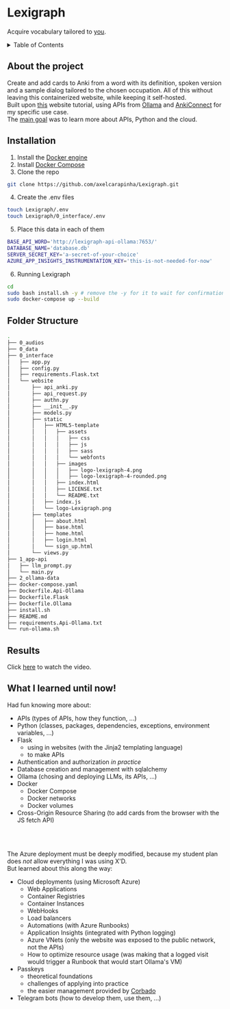 # Lexigraph
Acquire vocabulary tailored to <u>you</u>.

<!-- TABLE OF CONTENTS -->
<details>
  <summary>Table of Contents</summary>
  <ol>
    <li><a href="#about-the-project">About The Project</a></li>
    <li><a href="#installation">Installation</a></li>
    <li><a href="#folder-structure">Folder Structure</a></li>
    <li><a href="#results">Results</a></li>
    <li><a href="#what-i-learned-until-now">What I learned until now!</a></li>
  </ol>
</details>

## About the project
Create and add cards to Anki from a word
with its definition, spoken version and a sample dialog tailored to the chosen occupation.
All of this without leaving this containerized website, 
while keeping it self-hosted.
<br/>
Built upon <a href="https://www.youtube.com/watch?v=dam0GPOAvVI">this</a> website tutorial,
using APIs from <a href="https://ollama.com/">Ollama</a> and <a href="https://foosoft.net/projects/anki-connect/">AnkiConnect</a>
for my specific use case.
<br/>
The <u>main goal</u> was to learn more about APIs, Python and the cloud.

## Installation
1. Install the <a href="https://docs.docker.com/engine/install/">Docker engine</a>
2. Install <a href="https://docs.docker.com/compose/gettingstarted">Docker Compose</a>
3. Clone the repo
```bash
git clone https://github.com/axelcarapinha/Lexigraph.git 
```
4. Create the .env files
```bash
touch Lexigraph/.env 
touch Lexigraph/0_interface/.env 
```
5. Place this data in each of them
```bash
BASE_API_WORD='http://lexigraph-api-ollama:7653/'
DATABASE_NAME='database.db'
SERVER_SECRET_KEY='a-secret-of-your-choice'
AZURE_APP_INSIGHTS_INSTRUMENTATION_KEY='this-is-not-needed-for-now'
```
6. Running Lexigraph
```bash
cd 
sudo bash install.sh -y # remove the -y for it to wait for confirmation
sudo docker-compose up --build
```

## Folder Structure
```sh
.
├── 0_audios
├── 0_data
├── 0_interface
│   ├── app.py
│   ├── config.py
│   ├── requirements.Flask.txt
│   └── website
│       ├── api_anki.py
│       ├── api_request.py
│       ├── authn.py
│       ├── __init__.py
│       ├── models.py
│       ├── static
│       │   ├── HTML5-template
│       │   │   ├── assets
│       │   │   │   ├── css
│       │   │   │   ├── js
│       │   │   │   ├── sass
│       │   │   │   └── webfonts
│       │   │   ├── images
│       │   │   │   ├── logo-lexigraph-4.png
│       │   │   │   ├── logo-lexigraph-4-rounded.png
│       │   │   ├── index.html
│       │   │   ├── LICENSE.txt
│       │   │   └── README.txt
│       │   ├── index.js
│       │   └── logo-Lexigraph.png
│       ├── templates
│       │   ├── about.html
│       │   ├── base.html
│       │   ├── home.html
│       │   ├── login.html
│       │   └── sign_up.html
│       └── views.py
├── 1_app-api
│   ├── llm_prompt.py
│   └── main.py
├── 2_ollama-data
├── docker-compose.yaml
├── Dockerfile.Api-Ollama
├── Dockerfile.Flask
├── Dockerfile.Ollama
├── install.sh
├── README.md
├── requirements.Api-Ollama.txt
└── run-ollama.sh
```

## Results
Click <a href="https://www.youtube.com/watch?v=9o9YHCFGIJg">here</a> to watch the video.

## What I learned until now!
Had fun knowing more about:
* APIs (types of APIs, how they function, ...)
* Python (classes, packages, dependencies, exceptions, environment variables, ...)
* Flask 
    * using in websites (with the Jinja2 templating language)
    * to make APIs
* Authentication and authorization _in practice_
* Database creation and management with sqlalchemy
* Ollama (chosing and deploying LLMs, its APIs, ...)
* Docker 
    * Docker Compose
    * Docker networks
    * Docker volumes
* Cross-Origin Resource Sharing (to add cards from the browser with the JS fetch API)
<br/>
<br/>


The Azure deployment must be deeply modified, because my student plan does _not_ allow everything I was using X'D. <br/>But learned about this along the way:
* Cloud deployments (using Microsoft Azure)
    * Web Applications
    * Container Registries
    * Container Instances
    * WebHooks
    * Load balancers
    * Automations (with Azure Runbooks)
    * Application Insights (integrated with Python logging)
    * Azure VNets (only the website was exposed to the public network, not the APIs)
    * How to optimize resource usage (was making that a logged visit would trigger a Runbook that would start Ollama's VM)
* Passkeys 
    * theoretical foundations
    * challenges of applying into practice
    * the easier management provided by <a href="https://www.corbado.com/blog">Corbado</a>
* Telegram bots (how to develop them, use them, ...)